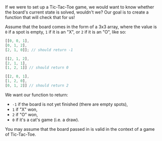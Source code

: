 If we were to set up a Tic-Tac-Toe game, we would want to know whether the board's current state is solved, wouldn't we? Our goal is to create a function that will check that for us!

Assume that the board comes in the form of a 3x3 array, where the value is `0` if a spot is empty, `1` if it is an "X", or `2` if it is an "O", like so:

```js
[[0, 0, 1], 
[0, 1, 2], 
[2, 1, 0]]; // should return -1

[[2, 1, 2], 
[2, 1, 1], 
[1, 2, 1]] // should return 0

[[2, 0, 1], 
[1, 2, 0], 
[0, 1, 2]] // should return 2
```

We want our function to return:

* `-1` if the board is not yet finished (there are empty spots),
* `1` if "X" won,
* `2` if "O" won,
* `0` if it's a cat's game (i.e. a draw).

You may assume that the board passed in is valid in the context of a game of Tic-Tac-Toe.
